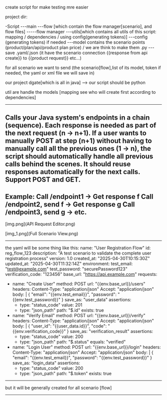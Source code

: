 create script for make testing mre easier 

project dir:

-Script
---main
---flow [which contain the flow manager[scenario], and flow files]
-----flow manager
---utils[which contains all utils of this script: mapping / dependencies / using config(generating tokens)]
---config (generating tokens) if needed
---model contains the scenario points (product/plan/api/product plan price) / we are think to make them .py
---save .yaml/.json (it have the scenario connection {{response from api create}} to {{product request}} etc...)

for all scenario we want to send (the scenario[flow],list of its model, token if needed, the yaml or xml file  we will save in)

our project dgate[which is all in java] --> our script should be python

util are handle the models [mapping see who will create first according to dependencies]

-------------------------------

Calls your Java system's endpoints in a chain (sequence).
Each response is needed as part of the next request (n → n+1).
If a user wants to manually POST at step (n+1) without having to manually call all the previous ones (1 → n), the script should automatically handle all previous calls behind the scenes.
It should reuse responses automatically for the next calls.
Support POST and GET.
----------

Example:
Call /endpoint1 → Get response f
Call /endpoint2, send f → Get response g
Call /endpoint3, send g → etc.
-------------

[img.png](API Request Editor.png)

[img_1.png](Full Scenario View.png)

----------

the yaml will be some thing like this:
name: "User Registration Flow"
id: reg_flow_123
description: "A test scenario to validate the complete user registration process"
version: 1.0
created_at: "2025-04-30T10:15:30Z"
updated_at: "2025-04-30T11:32:14Z"
environment:
test_email: "test@example.com"
test_password: "securePassword123"
verification_code: "123456"
base_url: "https://api.example.com"
requests:
- name: "Create User"
  method: POST
  url: "{{env.base_url}}/users"
  headers:
  Content-Type: "application/json"
  Accept: "application/json"
  body: |
  {
  "email": "{{env.test_email}}",
  "password": "{{env.test_password}}"
  }
  save_as: "user_data"
  assertions:
    - type: "status_code"
      value: 201
    - type: "json_path"
      path: "$.id"
      exists: true
- name: "Verify Email"
  method: POST
  url: "{{env.base_url}}/verify"
  headers:
  Content-Type: "application/json"
  Accept: "application/json"
  body: |
  {
  "user_id": "{{user_data.id}}",
  "code": "{{env.verification_code}}"
  }
  save_as: "verification_result"
  assertions:
    - type: "status_code"
      value: 200
    - type: "json_path"
      path: "$.status"
      equals: "verified"
- name: "Login User"
  method: POST
  url: "{{env.base_url}}/login"
  headers:
  Content-Type: "application/json"
  Accept: "application/json"
  body: |
  {
  "email": "{{env.test_email}}",
  "password": "{{env.test_password}}"
  }
  save_as: "login_data"
  assertions:
    - type: "status_code"
      value: 200
    - type: "json_path"
      path: "$.token"
      exists: true
------------------------

but it will be generally created for all scenario [flow]

------------------------

